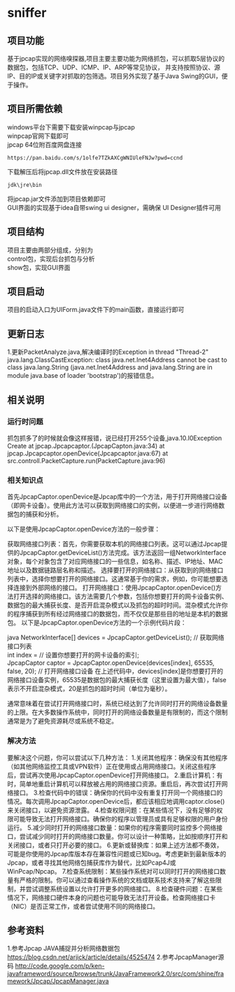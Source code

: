 # sniffer
## 项目功能
基于jpcap实现的网络嗅探器,项目主要主要功能为网络抓包，可以抓取5层协议的数据包，包括TCP、UDP、ICMP、IP、ARP等常见协议，
并支持按照协议、源IP、目的IP或关键字对抓取的包筛选。项目另外实现了基于Java Swing的GUI，便于操作。

## 项目所需依赖
windows平台下需要下载安装winpcap与jpcap \
winpcap官网下载即可 \
jpcap 64位附百度网盘连接
```aidl
https://pan.baidu.com/s/1olfe7TZkAXCgWNIUleFNJw?pwd=ccnd
```
下载解压后将jpcap.dll文件放在安装路径
```aidl
jdk\jre\bin
```
将jpcap.jar文件添加到项目依赖即可 \
GUI界面的实现基于idea自带swing ui designer，需确保 UI Designer插件可用

## 项目结构
项目主要由两部分组成，分别为 \
control包，实现后台抓包与分析 \
show包，实现GUI界面

## 项目启动
项目的启动入口为UIForm.java文件下的main函数，直接运行即可

## 更新日志
1.更新PacketAnalyze.java,解决编译时的Exception in thread "Thread-2" java.lang.ClassCastException: class java.net.Inet4Address cannot be cast to class java.lang.String (java.net.Inet4Address and java.lang.String are in module java.base of loader 'bootstrap')的报错信息。

## 相关说明
### 运行时问题
抓包抓多了的时候就会像这样报错，说已经打开255个设备,java.10.I0Exception Create at jpcap.Jpcapcaptor.<init>(JpcapCapton.java:34) at jpcap.Jpcapcaptor.openDevice(Jpcapcaptor.java:67) at src.controll.PacketCapture.run(PacketCapture.java:96)

### 相关知识点
首先JpcapCaptor.openDevice是Jpcap库中的一个方法，用于打开网络接口设备（即网卡设备）。使用此方法可以获取到网络接口的实例，以便进一步进行网络数据包的捕获和分析。

以下是使用JpcapCaptor.openDevice方法的一般步骤：

获取网络接口列表：首先，你需要获取本机的网络接口列表。这可以通过Jpcap提供的JpcapCaptor.getDeviceList()方法完成。该方法返回一组NetworkInterface对象，每个对象包含了对应网络接口的一些信息，如名称、描述、IP地址、MAC地址以及数据链路层名称和描述。
选择要打开的网络接口：从获取到的网络接口列表中，选择你想要打开的网络接口。这通常基于你的需求，例如，你可能想要选择连接到外部网络的接口。
打开网络接口：使用JpcapCaptor.openDevice()方法打开选择的网络接口。该方法需要几个参数，包括你想要打开的网卡设备实例、数据包的最大捕获长度、是否开启混杂模式以及抓包的超时时间。混杂模式允许你的程序捕获到所有经过网络接口的数据包，而不仅仅是那些目的地址是本机的数据包。
以下是JpcapCaptor.openDevice方法的一个示例代码片段：

java
NetworkInterface[] devices = JpcapCaptor.getDeviceList(); // 获取网络接口列表  
int index = // 设置你想要打开的网卡设备的索引;  
JpcapCaptor captor = JpcapCaptor.openDevice(devices[index], 65535, false, 20); // 打开网络接口设备
在上述代码中，devices[index]是你想要打开的网络接口设备实例，65535是数据包的最大捕获长度（这里设置为最大值），false表示不开启混杂模式，20是抓包的超时时间（单位为毫秒）。

通常意味着在尝试打开网络接口时，系统已经达到了允许同时打开的网络设备数量的上限。在大多数操作系统中，同时打开的网络设备数量是有限制的，而这个限制通常是为了避免资源耗尽或系统不稳定。

### 解决方法
要解决这个问题，你可以尝试以下几种方法：
1.关闭其他程序：确保没有其他程序（如其他网络监控工具或VPN软件）正在使用或占用网络接口。关闭这些程序后，尝试再次使用JpcapCaptor.openDevice打开网络接口。
2.重启计算机：有时，简单地重启计算机可以释放被占用的网络接口资源。重启后，再次尝试打开网络接口。
3.检查代码中的错误：确保你的代码中没有重复打开同一个网络接口的情况。每次调用JpcapCaptor.openDevice后，都应该相应地调用captor.close()来关闭接口，以避免资源泄露。
4.检查权限问题：在某些情况下，没有足够的权限可能导致无法打开网络接口。确保你的程序以管理员或具有足够权限的用户身份运行。
5.减少同时打开的网络接口数量：如果你的程序需要同时监控多个网络接口，尝试减少同时打开的网络接口数量。你可以设计一种策略，比如按顺序打开和关闭接口，或者只打开必要的接口。
6.更新或替换库：如果上述方法都不奏效，可能是你使用的Jpcap库版本存在兼容性问题或已知bug。考虑更新到最新版本的Jpcap，或者寻找其他网络包捕获库作为替代，比如Pcap4J或WinPcap/Npcap。
7.检查系统限制：某些操作系统对可以同时打开的网络接口数量有严格的限制。你可以通过查看操作系统的文档或联系技术支持来了解这些限制，并尝试调整系统设置以允许打开更多的网络接口。
8.检查硬件问题：在某些情况下，网络接口硬件本身的问题也可能导致无法打开设备。检查网络接口卡（NIC）是否正常工作，或者尝试使用不同的网络接口。

## 参考资料
1.参考Jpcap JAVA捕捉并分析网络数据包 https://blog.csdn.net/arjick/article/details/4525474 
2.参考JpcapManager源码 http://code.google.com/p/ken-javaframeword/source/browse/trunk/JavaFramework2.0/src/com/shine/framework/Jpcap/JpcapManager.java


